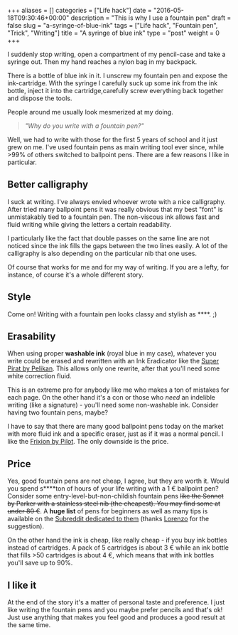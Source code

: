 +++
aliases      = []
categories   = ["Life hack"]
date         = "2016-05-18T09:30:46+00:00"
description  = "This is why I use a fountain pen"
draft        = false
slug         = "a-syringe-of-blue-ink"
tags         = ["Life hack", "Fountain pen", "Trick", "Writing"]
title        = "A syringe of blue ink"
type         = "post"
weight       = 0
+++


I suddenly stop writing, open a compartment of my pencil-case and take a syringe
out. Then my hand reaches a nylon bag in my backpack.

There is a bottle of blue ink in it. I unscrew my fountain pen and expose the
ink-cartridge. With the syringe I carefully suck up some ink from the ink
bottle, inject it into the cartridge,carefully screw everything back together
and dispose the tools.

People around me usually look mesmerized at my doing.

> _"Why do you write with a fountain pen?"_

Well, we had to write with those for the first 5 years of school and it just
grew on me. I've used fountain pens as main writing tool ever since, while >99%
of others switched to ballpoint pens. There are a few reasons I like in
particular.


## Better calligraphy

I suck at writing. I've always envied whoever wrote with a nice
calligraphy. After tried many ballpoint pens it was really obvious that my best
"font" is unmistakably tied to a fountain pen. The non-viscous ink allows fast
and fluid writing while giving the letters a certain readability.

I particularly like the fact that double passes on the same line are not noticed
since the ink fills the gaps between the two lines easily. A lot of the
calligraphy is also depending on the particular nib that one uses.

Of course that works for me and for my way of writing. If you are a lefty, for
instance, of course it's a whole different story.


## Style

Come on! Writing with a fountain pen looks classy and stylish as \*\*\*\*. ;)


## Erasability

When using proper **washable ink** (royal blue in my case), whatever you write
could be erased and rewritten with an Ink Eradicator like the
[Super Pirat by Pelikan](http://www.pelikan.com/pulse/Pulsar/en_US_INTL.Store.displayStore.151333./ink-eradicator-super-sheriff-and-super-pirat). This
allows only one rewrite, after that you'll need some white correction fluid.

This is an extreme pro for anybody like me who makes a ton of mistakes for each
page. On the other hand it's a con or those who _need_ an indelible writing
(like a signature) - you'll need some non-washable ink. Consider having two
fountain pens, maybe?

I have to say that there are many good ballpoint pens today on the market with
more fluid ink and a specific eraser, just as if it was a normal pencil. I like
the
[Frixion by Pilot](http://pilotpen.us/categories/frixion-erasable-ink-pens/). The
only downside is the price.


## Price

Yes, good fountain pens are not cheap, I agree, but they are worth it. Would you
spend s\*\*\*\*ton of hours of your life writing with a 1 € ballpoint pen? Consider
some entry-level-but-non-childish fountain pens <del>like the Sonnet by Parker
with a stainless steel nib (the cheapest). You may find some at under 80
€</del>. A **huge list** of pens for beginners as well as many tips is available
on the
[Subreddit dedicated to them](https://www.reddit.com/r/fountainpens/wiki/index)
(thanks [Lorenzo](https://twitter.com/j0ined/status/732879556584046593) for the
suggestion).

On the other hand the ink is cheap, like really cheap - if you buy ink bottles
instead of cartridges. A pack of 5 cartridges is about 3 € while an ink bottle
that fills >50 cartridges is about 4 €, which means that with ink bottles you'll
save up to 90%.


## I like it

At the end of the story it's a matter of personal taste and preference. I just
like writing the fountain pens and you maybe prefer pencils and that's ok! Just
use anything that makes you feel good and produces a good result at the same
time.

